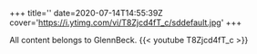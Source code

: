 +++
title=''
date=2020-07-14T14:55:39Z
cover='https://i.ytimg.com/vi/T8Zjcd4fT_c/sddefault.jpg'
+++

All content belongs to GlennBeck.
{{< youtube T8Zjcd4fT_c >}}
